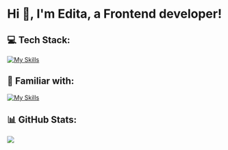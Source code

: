 # Hi 👋, I'm Edita, a Frontend developer!

## 💻 Tech Stack:
[![My Skills](https://skillicons.dev/icons?i=js,html,css,ts,react,redux,git,vite,sass,materialui,supabase,firebase,figma&perline=7)](https://skillicons.dev)

## 🔨 Familiar with:
[![My Skills](https://skillicons.dev/icons?i=express,mongodb,styledcomponents,tailwind,vitest)](https://skillicons.dev)

## 📊 GitHub Stats:
![](https://github-readme-streak-stats.herokuapp.com/?user=editaMot&theme=tokyonight&hide_border=false)<br/>

